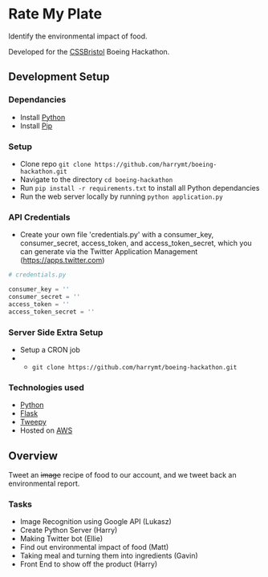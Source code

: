 # Rate My Plate

Identify the environmental impact of food.

Developed for the [CSSBristol](cssbristol.co.uk) Boeing Hackathon.


## Development Setup

### Dependancies

- Install [Python](https://www.python.org/)
- Install [Pip](https://pypi.python.org/pypi/pip)

### Setup

- Clone repo `git clone https://github.com/harrymt/boeing-hackathon.git`
- Navigate to the directory `cd boeing-hackathon`
- Run `pip install -r requirements.txt` to install all Python dependancies
- Run the web server locally by running `python application.py`

### API Credentials
- Create your own file 'credentials.py' with a consumer_key, consumer_secret, access_token, and access_token_secret, which you can generate via the Twitter Application Management (https://apps.twitter.com)

```python
# credentials.py

consumer_key = ''
consumer_secret = ''
access_token = ''
access_token_secret = ''
```

### Server Side Extra Setup

- Setup a CRON job
- - `git clone https://github.com/harrymt/boeing-hackathon.git`


### Technologies used

- [Python](https://www.python.org/)
- [Flask](flask.pocoo.org)
- [Tweepy](https://github.com/tweepy/tweepy)
- Hosted on [AWS](https://aws.amazon.com/)


## Overview

Tweet an <strike>image</strike> recipe of food to our account, and we tweet back an environmental report.

### Tasks

- Image Recognition using Google API (Lukasz)
- Create Python Server (Harry)
- Making Twitter bot (Ellie)
- Find out environmental impact of food (Matt)
- Taking meal and turning them into ingredients (Gavin)
- Front End to show off the product (Harry)

